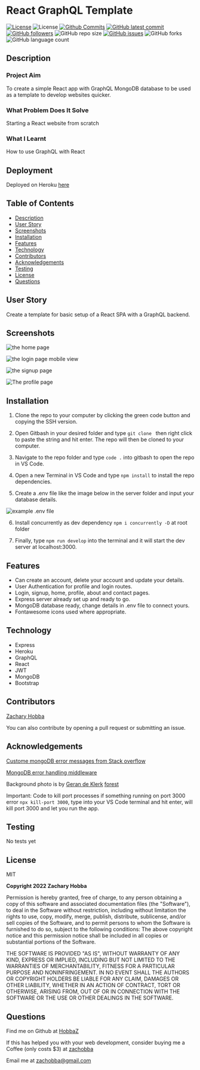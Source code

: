 # React GraphQL Template

[![License](https://img.shields.io/badge/License-MIT-blue.svg)](https://choosealicense.com/licenses/mit/)
![License](https://img.shields.io/badge/Made%20with-React-darkgreen.svg)
[![Github Commits](https://img.shields.io/github/commit-activity/w/HobbaZ/React-Graphql-Template)](https://github.com/HobbaZ/React-Graphql-Template/commits)
[![GitHub latest commit](https://img.shields.io/github/last-commit/HobbaZ/React-Graphql-Template)](https://github.com/HobbaZ/React-Graphql-Template/branches)
[![GitHub followers](https://img.shields.io/github/followers/HobbaZ.svg)]()
![GitHub repo size](https://img.shields.io/github/repo-size/HobbaZ/React-Graphql-Template)
[![GitHub issues](https://img.shields.io/github/issues/HobbaZ/React-Graphql-Template)](https://img.shields.io/github/issues/HobbaZ/React-Graphql-Template)
![GitHub forks](https://img.shields.io/github/forks/HobbaZ/React-Graphql-Template)
![GitHub language count](https://img.shields.io/github/languages/count/HobbaZ/React-Graphql-Template)

## Description
### Project Aim ###
To create a simple React app with GraphQL MongoDB database to be used as a template to develop websites quicker.

### What Problem Does It Solve ###
Starting a React website from scratch

### What I Learnt ###
How to use GraphQL with React

## Deployment
Deployed on Heroku [here](https://react-graphql-template.herokuapp.com/)


## Table of Contents
- [Description](#description)
- [User Story](#user-story)
- [Screenshots](#screenshots)
- [Installation](#installation)
- [Features](#features)
- [Technology](#technology)
- [Contributors](#contributors)
- [Acknowledgements](#acknowledgements)
- [Testing](#testing)
- [License](#license)
- [Questions](#questions)

## User Story
Create a template for basic setup of a React SPA with a GraphQL backend.

## Screenshots
![the home page](./assets/images/screencapture-localhost-3000-2022-07-23-00_08_40.png)

![the login page mobile view](./assets/images/screencapture-localhost-3000-login-2022-07-23-00_09_37.png)

![the signup page](./assets/images/screencapture-localhost-3000-signup-2022-07-23-00_09_55.png)

![The profile page](./assets/images/screencapture-localhost-3000-profile-2022-07-23-00_14_57.png)

## Installation
1. Clone the repo to your computer by clicking the green code button and copying the SSH version.

2. Open Gitbash in your desired folder and type ```git clone ``` then right click to paste the string and hit enter. The repo will then be cloned to your computer.

3. Navigate to the repo folder and type ```code .``` into gitbash to open the repo in VS Code.

4. Open a new Terminal in VS Code and type ```npm install``` to install the repo dependencies.

5. Create a .env file like the image below in the server folder and input your database details.

![example .env file](./assets/images/example-env.PNG)

6. Install concurrently as dev dependency ```npm i concurrently -D``` at root folder

7. Finally, type ```npm run develop``` into the terminal and it will start the dev server at localhost:3000.

## Features
- Can create an account, delete your account and update your details.
- User Authentication for profile and login routes.
- Login, signup, home, profile, about and contact pages.
- Express server already set up and ready to go.
- MongoDB database ready, change details in .env file to connect yours.
- Fontawesome icons used where appropriate.

## Technology
- Express
- Heroku 
- GraphQL
- React
- JWT
- MongoDB
- Bootstrap

## Contributors
[Zachary Hobba](https://github.com/HobbaZ)

You can also contribute by opening a pull request or submitting an issue.

## Acknowledgements
[Custome mongoDB error messages from Stack overflow](https://stackoverflow.com/questions/61324293/mongoose-e11000-duplicate-key-change-the-type-of-return-message-in-case-of-erro)

[MongoDB error handling middleware](https://mongoosejs.com/docs/middleware.html#error-handling-middleware)

Background photo is by [Geran de Klerk](https://unsplash.com/@gerandeklerk?utm_source=unsplash&utm_medium=referral&utm_content=creditCopyText) [forest](https://unsplash.com/s/photos/forest?utm_source=unsplash&utm_medium=referral&utm_content=creditCopyText)

Important: Code to kill port processes if something running on port 3000 error ```npx kill-port 3000```, type into your VS Code terminal and hit enter, will kill port 3000 and let you run the app.

## Testing
No tests yet

## License

MIT

**Copyright 2022 Zachary Hobba**

Permission is hereby granted, free of charge, to any person obtaining a copy of this software and associated documentation files (the "Software"), to deal in the Software without restriction, including without limitation the rights to use, copy, modify, merge, publish, distribute, sublicense, and/or sell copies of the Software, and to permit persons to whom the Software is furnished to do so, subject to the following conditions:
The above copyright notice and this permission notice shall be included in all copies or substantial portions of the Software.
    
THE SOFTWARE IS PROVIDED "AS IS", WITHOUT WARRANTY OF ANY KIND, EXPRESS OR IMPLIED, INCLUDING BUT NOT LIMITED TO THE WARRANTIES OF MERCHANTABILITY, FITNESS FOR A PARTICULAR PURPOSE AND NONINFRINGEMENT. IN NO EVENT SHALL THE AUTHORS OR COPYRIGHT HOLDERS BE LIABLE FOR ANY CLAIM, DAMAGES OR OTHER LIABILITY, WHETHER IN AN ACTION OF CONTRACT, TORT OR OTHERWISE, ARISING FROM, OUT OF OR IN CONNECTION WITH THE SOFTWARE OR THE USE OR OTHER DEALINGS IN THE SOFTWARE.

## Questions

Find me on Github at [HobbaZ](https://github.com/HobbaZ)

If this has helped you with your web development, consider buying me a Coffee (only costs $3) at [zachobba](buymeacoffee.com/zachobbaS)

Email me at [zachobba@gmail.com](zachobba@gmail.com)